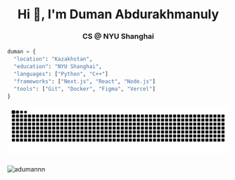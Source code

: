 <h1 align="center">Hi 👋, I'm Duman Abdurakhmanuly</h1>
<h3 align="center">CS @ NYU Shanghai</h3>


```python
duman = {
  "location": "Kazakhstan",
  "education": "NYU Shanghai",
  "languages": ["Python", "C++"]
  "frameworks": ["Next.js", "React", "Node.js"]
  "tools": ["Git", "Docker", "Figma", "Vercel"]
}
```
<img src="https://raw.githubusercontent.com/adumannn/adumannn/output/snake.svg" alt="Snake animation" />

###


<p align="left"> <img src="https://komarev.com/ghpvc/?username=adumannn&label=Profile%20views&color=0e75b6&style=flat" alt="adumannn" /> </p>
